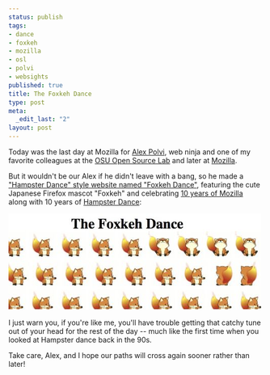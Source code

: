 ```yaml
--- 
status: publish
tags: 
- dance
- foxkeh
- mozilla
- osl
- polvi
- websights
published: true
title: The Foxkeh Dance
type: post
meta: 
  _edit_last: "2"
layout: post
---
```

Today was the last day at Mozilla for <a href="http://alex.polvi.net/2008/08/07/polvinext/">Alex Polvi</a>, web ninja and one of my favorite colleagues at the <a href="http://osuosl.org">OSU Open Source Lab</a> and later at <a href="http://mozilla.com">Mozilla</a>.

But it wouldn't be our Alex if he didn't leave with a bang, so he made a <a href="http://foxkehdance.com/">"Hampster Dance" style website named "Foxkeh Dance"</a>, featuring the cute Japanese Firefox mascot "Foxkeh" and celebrating <a href="http://blog.mozilla.com/blog/2008/03/31/10-years-of-mozilla/">10 years of Mozilla</a> along with 10 years of <a href="http://en.wikipedia.org/wiki/The_Hampster_Dance">Hampster Dance</a>:

<a href="http://foxkehdance.com/"><img src="/media/wp/2008/08/foxkeh-dance.jpg" alt="" title="The Foxkeh Dance" width="500" height="191" class="alignnone size-full wp-image-1459" /></a>

I just warn you, if you're like me, you'll have trouble getting that catchy tune out of your head for the rest of the day -- much like the first time when you looked at Hampster dance back in the 90s.

Take care, Alex, and I hope our paths will cross again sooner rather than later!
